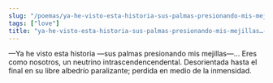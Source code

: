 ```yaml
---
slug: "/poemas/ya-he-visto-esta-historia-sus-palmas-presionando-mis-mejillas…-eres-como-nosotros"
tags: ["love"]
title: "ya-he-visto-esta-historia-sus-palmas-presionando-mis-mejillas…-eres-como-nosotros"
---
```

—Ya he visto esta historia —sus palmas presionando mis mejillas—… Eres como nosotros, un neutrino intrascendencendental. Desorientada hasta el final en su libre albedrío paralizante; perdida en medio de la inmensidad.